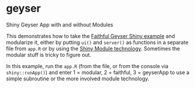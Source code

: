 # geyser
Shiny Geyser App with and without Modules

This demonstrates how to take the [Faithful Geyser Shiny example](https://shiny.rstudio.com/gallery/faithful.html)
and modularize it, either by putting `ui()` and `server()` as functions in a separate file from `app.R` or by using the [Shiny Module technology](https://shiny.rstudio.com/articles/modules.html). Sometimes the modular stuff is tricky to figure out.

In this example, run the `app.R` (from the file, or from the console via `shiny::runApp()`) and enter 1 = modular, 2 = faithful, 3 = geyserApp to use a simple subroutine or the more involved module technology.